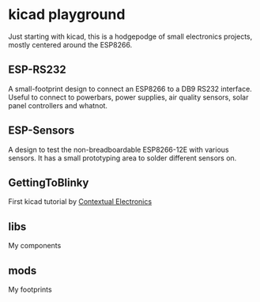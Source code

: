 # kicad playground

Just starting with kicad, this is a hodgepodge of small electronics projects, mostly centered around the ESP8266.

## ESP-RS232
A small-footprint design to connect an ESP8266 to a DB9 RS232 interface. Useful to connect to powerbars, power supplies, air quality sensors, solar panel controllers and whatnot.

## ESP-Sensors
A design to test the non-breadboardable ESP8266-12E with various sensors. It has a small prototyping area to solder different sensors on.

## GettingToBlinky
First kicad tutorial by [Contextual Electronics](https://www.youtube.com/watch?v=JN_Y93RTdSo&list=PLy2022BX6Eso532xqrUxDT1u2p4VVsg-q>)

## libs
My components

## mods
My footprints


